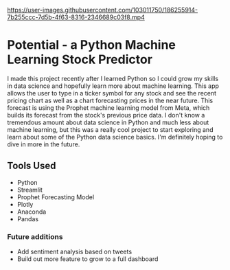 https://user-images.githubusercontent.com/103011750/186255914-7b255ccc-7d5b-4f63-8316-2346689c03f8.mp4


# Potential - a Python Machine Learning Stock Predictor

I made this project recently after I learned Python so I could grow my skills in data science and hopefully learn more about machine learning. This app allows the user to type in a ticker symbol for any stock and see the recent pricing chart as well as a chart forecasting prices in the near future. This forecast is using the Prophet machine learning model from Meta, which builds its forecast from the stock's previous price data. I don't know a tremendous amount about data science in Python and much less about machine learning, but this was a really cool project to start exploring and learn about some of the Python data science basics. I'm definitely hoping to dive in more in the future.

## Tools Used

- Python
- Streamlit
- Prophet Forecasting Model
- Plotly
- Anaconda
- Pandas

<!-- ### `Check it out here`
[Champ View](https://lol-react-app.vercel.app/) -->

### Future additions
- Add sentiment analysis based on tweets
- Build out more feature to grow to a full dashboard


